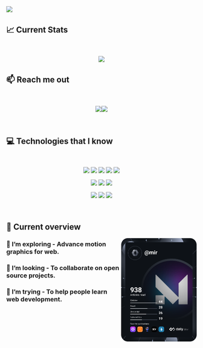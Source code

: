 <a href="https://www.facebook.com/mirhussainmurtaza/">
<img src="https://i.ibb.co/TbXZvG7/github-header-image.png" />
</a>

## :chart_with_upwards_trend: Current Stats

<br />
<p align="center">
  <img width="60%" src="https://streak-stats.demolab.com?user=chandro4D%20" />
</p>


<!-- ------------------- -->
## :mailbox: Reach me out

<br />

[<p align="center"><img height="75" src="https://i.ibb.co/g4CxM3b/Linkedin.png">](www.linkedin.com/in/chandra-shekhor-mondal)[<img height="75" src="https://i.ibb.co/kc04WJ3/Facebook.png">](https://www.facebook.com/chandro.shakhor.1)

<br />
<!-- ------------------------------------------------------------------- -->

<!-------------- some technology i explore----------- -->
## :computer: Technologies that I know

<br>
<p align="center">
<img src="https://i.ibb.co/GHDn9wY/HTML.png"/>
<img src="https://i.ibb.co/4YFH8rz/css.png"/>
<img src="https://i.ibb.co/kxVpg7V/Java-Script.png"/>

<img src="https://i.ibb.co/JrzMzFq/c.png"/>
<img src="https://i.ibb.co/vLcWYSQ/cpp.png"/>
</p>
<p align="center">
<img src="https://i.ibb.co/bKp9mFP/react.png"/>


<img src="https://i.ibb.co/h8xTh68/tailwind.png"/>

<img src="https://i.ibb.co/s5Hh81r/firebase.png"/>
</p>
<p align="center">
<img src="https://i.ibb.co/ZWz3SHr/node.png"/>
<img src="https://i.ibb.co/tYfnKcB/express.png"/>
<img src="https://i.ibb.co/xSGpYQZ/mongo.png"/>
</p><br/>
<!-- ---------------------------------------------- -->


## :eyes: Current overview

<div align="left">
<a href="https://app.daily.dev/mir"><img align="right" src="https://github.com/mir-hussain/mir-hussain/blob/main/devcard.svg" width="200" alt="Mir Hussain's Dev Card"/></a>
</div>

<!-- ### 🔭 I’m working - In Programming Hero.  -->
### 🌱 I’m exploring - Advance motion graphics for web. 
### 👯 I’m looking - To collaborate on open source projects. 
### 🤔 I’m trying - To help people learn web development. 
<!-- ### ⚡ Fun fact - I love to make complex origami and I can speak 5 languages. -->


<br />


